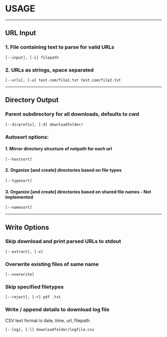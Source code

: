 # USAGE
---
## URL Input
### 1. File containing text to parse for valid URLs
    [--input], [-i] filepath
### 2. URLs as strings, space separated
    [--urls], [-u] test.com/file1.txt test.com/file2.txt
---
## Directory Output
### Parent subdirectory for all downloads, defaults to cwd
    [--dirprefix], [-d] downloadfolder/

### Autosort options:
#### 1. Mirror directory structure of netpath for each url
    [--hostsort]
#### 2. Organize [and create] directories based on file types
    [--typesort]
#### 3. Organize [and create] directories based on shared file names - Not implemented
    [--namesort]

---
## Write Options
### Skip download and print parsed URLs to stdout
    [--extract], [-x]
### Overwrite existing files of same name
    [--overwrite]
### Skip specified filetypes
    [--reject], [-r] pdf .txt
### Write / append details to download log file
CSV text format is date, time, url, filepath

    [--log], [-l] downloadfolder/logfile.csv
